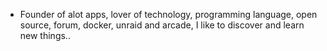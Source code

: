 - Founder of alot apps, lover of technology, programming language, open source, forum, docker, unraid and arcade, I like to discover and learn new things..
  <br>






















































































































